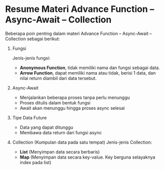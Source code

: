 # Resume Materi Advance Function – Async-Await – Collection

Beberapa poin penting dalam materi Advance Function – Async-Await – Collection sebagai berikut:
1. Fungsi
   
   Jenis-jenis fungsi:

   - **Anonymous Function**, tidak memiliki nama dan fungsi sebagai data.
   - **Arrow Function**, dapat memiliki nama atau tidak, berisi 1 data, dan nilai return diambil dari data tersebut.
  
2. Async-Await
   - Menjalankan beberapa proses tanpa perlu menunggu
   - Proses ditulis dalam bentuk fungsi
   - Await akan menunggu hingga proses async selesai

3. Tipe Data Future
   - Data yang dapat ditunggu
   - Membawa data return dari fungsi async

4. Collection (Kumpulan data pada satu tempat)
   Jenis-jenis Collection:
   - **List** (Menyimpan data secara berbaris)
   - **Map** (Menyimpan data secara key-value. Key berguna selayaknya index pada list)
